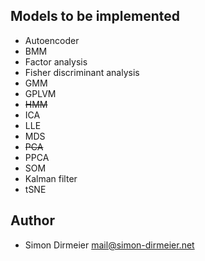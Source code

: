 ## Models to be implemented

* Autoencoder
* BMM
* Factor analysis
* Fisher discriminant analysis
* GMM
* GPLVM
* <strike>HMM</strike>
* ICA
* LLE
* MDS
* <strike>PCA</strike>
* PPCA
* SOM
* Kalman filter
* tSNE

## Author

* Simon Dirmeier <a href="mailto:mail@simon-dirmeier.net">mail@simon-dirmeier.net</a>
